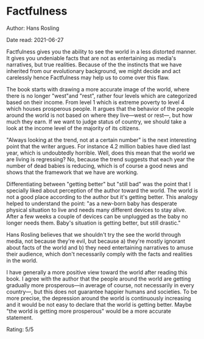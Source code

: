 # Factfulness
Author: Hans Rosling

Date read: 2021-06-27

Factfulness gives you the ability to see the world in a less distorted manner. It gives you undeniable facts that are not as entertaining as media's narratives, but true realities. Because of the the instincts that we have inherited from our evolutionary background, we might decide and act carelessly hence Factfulness may help us to come over this flaw.

The book starts with drawing a more accurate image of the world, where there is no longer "west"and "rest", rather four levels which are categorized based on their income. From level 1 which is extreme poverty to level 4 which houses prosperous people. It argues that the behavior of the people around the world is not based on where they live—west or rest—, but how much they earn. If we want to judge status of country, we should take a look at the income level of the majority of its citizens.

"Always looking at the trend, not at a certain number" is the next interesting point that the writer argues. For instance 4.2 million babies have died last year, which is undoubtedly horrible. Well, does this mean that the world we are living is regressing? No, because the trend suggests that each year the number of dead babies is reducing, which is of course a good news and shows that the framework that we have are working.

Differentiating between "getting better" but "still bad" was the point that I specially liked about perception of the author toward the world. The world is not a good place according to the author but it's getting better. This analogy helped to understand the point: "as a new-born baby has desperate physical situation to live and needs many different devices to stay alive. After a few weeks a couple of devices can be unplugged as the baby no longer needs them. Baby's situation is getting better, but still drastic."

Hans Rosling believes that we shouldn't try the see the world through media, not because they're evil, but because a) they're mostly ignorant about facts of the world and b) they need entertaining narratives to amuse their audience, which don't necessarily comply with the facts and realities in the world.

I have generally a more positive view toward the world after reading this book. I agree with the author that the people around the world are getting gradually more prosperous—in average of course, not necessarily in every country—, but this does not guarantee happier humans and societies. To be more precise, the depression around the world is continuously increasing and it would be not easy to declare that the world is getting better. Maybe "the world is getting more prosperous" would be a more accurate statement.

Rating: 5/5
